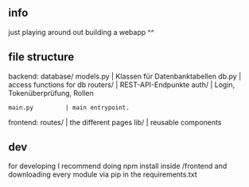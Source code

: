 ## info
just playing around out building a webapp ^^

## file structure
backend:
	database/
		models.py 	| Klassen für Datenbanktabellen
		db.py		| access functions for db
	routers/  		| REST-API-Endpunkte
	auth/	  		| Login, Tokenüberprüfung, Rollen

	main.py	  		| main entrypoint.
	
frontend:
	routes/	  | the different pages
	lib/ 	  | reusable components

## dev
for developing I recommend doing npm install inside /frontend and downloading every module via pip in the requirements.txt
